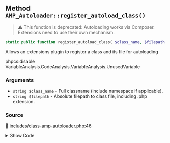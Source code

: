 ## Method `AMP_Autoloader::register_autoload_class()`

> :warning: This function is deprecated: Autoloading works via Composer. Extensions need to use their own mechanism.

```php
static public function register_autoload_class( $class_name, $filepath );
```

Allows an extensions plugin to register a class and its file for autoloading

phpcs:disable VariableAnalysis.CodeAnalysis.VariableAnalysis.UnusedVariable

### Arguments

* `string $class_name` - Full classname (include namespace if applicable).
* `string $filepath` - Absolute filepath to class file, including .php extension.

### Source

:link: [includes/class-amp-autoloader.php:46](../../includes/class-amp-autoloader.php#L46-L48)

<details>
<summary>Show Code</summary>

```php
public static function register_autoload_class( $class_name, $filepath ) {
	_deprecated_function( 'AMP_Autoloader::register_autoload_class', '1.5', 'Use Composer or custom autoloader in extensions.' );
}
```

</details>
